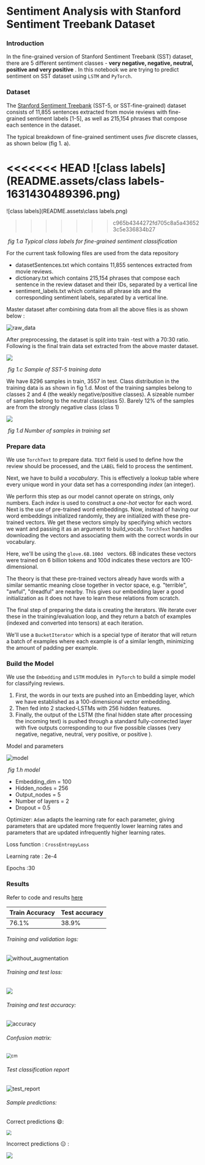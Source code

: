 # Sentiment Analysis with Stanford Sentiment Treebank Dataset

### Introduction

In the fine-grained version of Stanford Sentiment Treebank (SST) dataset, there are 5 different sentiment classes - **very negative, negative, neutral, positive and very positive** . In this notebook we are trying to predict sentiment on SST dataset using `LSTM` and `PyTorch`.

### Dataset 

The [Stanford Sentiment Treebank](https://nlp.stanford.edu/sentiment/) (SST-5, or SST-fine-grained) dataset consists of 11,855 sentences extracted from movie reviews with fine-grained sentiment labels [1-5], as well as 215,154 phrases that compose each sentence in the dataset. 

The typical breakdown of fine-grained sentiment uses *five* discrete classes, as shown below (fig 1. a).

<<<<<<< HEAD
![class labels](README.assets/class labels-1631430489396.png)
=======
![class labels](README.assets\class labels.png)
>>>>>>> c965b4344272fd705c8a5a436523c5e336834b27

​											*fig 1.a	Typical class labels for fine-grained sentiment classification*

For the current task following files are used from the data repository 

- datasetSentences.txt which contains 11,855 sentences extracted from movie reviews.
- dictionary.txt which contains 215,154 phrases that compose each sentence in the review dataset and their IDs, separated by a vertical line
- sentiment_labels.txt which contains all phrase ids and the corresponding sentiment labels, separated by a vertical line.

Master dataset after combining data from all the above files is as shown below :

![raw_data](README.assets/raw_data.PNG)



After preprocessing, the dataset is split into train -test with a 70:30 ratio. Following is the final train data set extracted from the above master dataset.

![](README.assets/sample_trainset.PNG)

​													*fig 1.c Sample of SST-5 training data* 



We have 8296 samples in train, 3557 in test. 
Class distribution in the training data is as shown in fig 1.d. Most of the training samples belong to classes 2 and 4 (the weakly negative/positive classes). A sizeable number of samples belong to the neutral class(class 5). Barely 12% of the samples are from the strongly negative class (class 1)



![](README.assets/samples_train.PNG)

​															*fig 1.d Number of samples in training set*



### Prepare data

We use `TorchText` to prepare data. `TEXT` field is used to define how the review should be processed, and the `LABEL` field to process the sentiment.

Next, we have to build a *vocabulary*. This is effectively a lookup table where every unique word in your data set has a corresponding *index* (an integer).

We perform this step as our model cannot operate on strings, only numbers. Each *index* is used to construct a *one-hot* vector for each word. Next is the use of pre-trained word embeddings. Now, instead of having our word embeddings initialized randomly, they are initialized with these pre-trained vectors. We get these vectors simply by specifying which vectors we want and passing it as an argument to build_vocab.  `TorchText` handles downloading the vectors and associating them with the correct words in our vocabulary.

Here, we'll be using the `glove.6B.100d ` vectors. 6B indicates these vectors were trained on 6 billion tokens and 100d indicates these vectors are 100-dimensional.

The theory is that these pre-trained vectors already have words with a similar semantic meaning close together in vector space, e.g. "terrible", "awful", "dreadful" are nearby. This gives our embedding layer a good initialization as it does not have to learn these relations from scratch.

The final step of preparing the data is creating the iterators. We iterate over these in the training/evaluation loop, and they return a batch of examples (indexed and converted into tensors) at each iteration.

We'll use a `BucketIterator` which is a special type of iterator that will return a batch of examples where each example is of a similar length, minimizing the amount of padding per example.

### **Build the Model**

We use the `Embedding` and `LSTM` modules in` PyTorch` to build a simple model for classifying reviews.

1. First, the words in our texts are pushed into an Embedding layer, which we have established as a 100-dimensional vector embedding.
2. Then fed into 2 stacked-LSTMs with 256 hidden features.
3. Finally, the output of the LSTM (the final hidden state after processing the incoming text) is pushed through a standard fully-connected layer with five outputs corresponding to our five possible classes (very negative, negative, neutral, very positive, or positive ).



Model and parameters

![model](README.assets/model.PNG)

​												*fig 1.h model*

- Embedding_dim = 100
- Hidden_nodes = 256
- Output_nodes = 5
- Number of layers = 2
- Dropout = 0.5

Optimizer:  `Adam` adapts the learning rate for each parameter, giving parameters that are updated more frequently lower learning rates and parameters that are updated infrequently higher learning rates.

Loss function : `CrossEntropyLoss`

Learning rate : 2e-4

Epochs :30

### Results 

Refer to code and results  [here](https://github.com/krishnarevi/TSAI_END2.0_Session7/blob/main/Assignment_1/Sentiment_analysis_stanford_treebank.ipynb)



| Train Accuracy | Test accuracy |
| -------------- | ------------- |
| 76.1%          | 38.9%         |

###### Training and validation logs:

<img src="README.assets/train_log.PNG" alt="without_augmentation"  />

###### Training and test loss:

![](README.assets/loss.png)





###### Training and test accuracy: 

![accuracy](README.assets/accuracy.png)



###### Confusion matrix:

<img src="README.assets/cm.png" alt="cm" style="zoom: 80%;" />

###### Test classification report

![test_report](README.assets/test_report.PNG)

###### Sample predictions:

Correct predictions 😄:

<img src="README.assets/correct_predictions.PNG" style="zoom:80%;" />

Incorrect predictions 😑 :

![](README.assets/incorrect_predictions.PNG)

